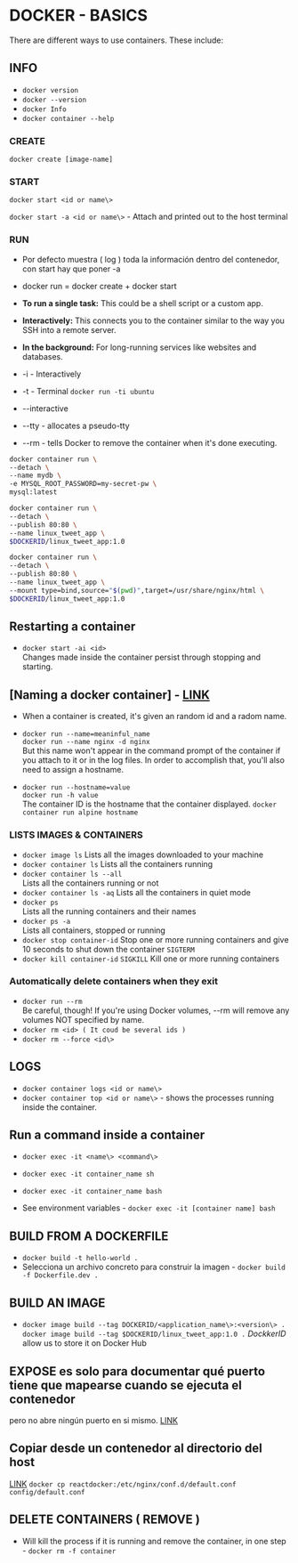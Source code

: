 # DOCKER - BASICS

There are different ways to use containers. These include:

## INFO

* `docker version`
* `docker --version`
* `docker Info`
* `docker container --help`

### CREATE

`docker create [image-name]`

### START

`docker start <id or name\>`

`docker start -a <id or name\>` - Attach and printed out to the host terminal

### RUN

* Por defecto muestra ( log ) toda la información dentro del contenedor, con start hay que poner -a

* docker run = docker create + docker start

* **To run a single task:** This could be a shell script or a custom app.  
* **Interactively:** This connects you to the container similar to the way you SSH into a remote server.
* **In the background:** For long-running services like websites and databases.
* -i - Interactively
* -t - Terminal
  `docker run -ti ubuntu`
* --interactive
* --tty - allocates a pseudo-tty
* --rm - tells Docker to remove the container when it's done executing.

```bash
docker container run \
--detach \
--name mydb \
-e MYSQL_ROOT_PASSWORD=my-secret-pw \
mysql:latest
```

```bash
docker container run \
--detach \
--publish 80:80 \
--name linux_tweet_app \
$DOCKERID/linux_tweet_app:1.0
````

```bash
docker container run \
--detach \
--publish 80:80 \
--name linux_tweet_app \
--mount type=bind,source="$(pwd)",target=/usr/share/nginx/html \
$DOCKERID/linux_tweet_app:1.0
```

## Restarting a container

* `docker start -ai <id>`  
  Changes made inside the container persist through stopping and starting.

## [Naming a docker container] - [LINK](https://www.digitalocean.com/community/tutorials/naming-docker-containers-3-tips-for-beginners)

* When a container is created, it's given an random id and a radom name.

* `docker run --name=meaninful_name`  
  `docker run --name nginx -d nginx`  
  But this name won't appear in the command prompt of the container if you attach to it or in the log files. In order to accomplish that, you'll also need to assign a hostname.

* `docker run --hostname=value`  
  `docker run -h value`  
The container ID is the hostname that the container displayed.
`docker container run alpine hostname`

### LISTS IMAGES & CONTAINERS

* `docker image ls`
  Lists all the images downloaded to your machine
* `docker container ls`
  Lists all the containers running
* `docker container ls --all`  
  Lists all the containers running or not
* `docker container ls -aq`
  Lists all the containers in quiet mode
* `docker ps`  
  Lists all the running containers and their names
* `docker ps -a`  
  Lists all containers, stopped or running
* `docker stop container-id`
  Stop one or more running containers and give 10 seconds to shut down the container
  `SIGTERM`
* `docker kill container-id`
`SIGKILL`
  Kill one or more running containers

### Automatically delete containers when they exit

* `docker run --rm`  
   Be careful, though! If you're using Docker volumes, --rm will remove any volumes NOT specified by name.
* `docker rm <id> ( It coud be several ids )`
* `docker rm --force <id\>`

## LOGS

* `docker container logs <id or name\>`
* `docker container top <id or name\>` - shows the processes running inside the container.

## Run a command inside a container

* `docker exec -it <name\> <command\>`

* `docker exec -it container_name sh`
* `docker exec -it container_name bash`

* See environment variables - `docker exec -it [container name] bash`

## BUILD FROM A DOCKERFILE

* `docker build -t hello-world .`
* Selecciona un archivo concreto para construir la imagen - `docker build -f Dockerfile.dev .`

## BUILD AN IMAGE

* `docker image build --tag DOCKERID/<application_name\>:<version\> .`  
  `docker image build --tag $DOCKERID/linux_tweet_app:1.0 .`
  *DockkerID* allow us to store it on Docker Hub

## EXPOSE es solo para documentar qué puerto tiene que mapearse cuando se ejecuta el contenedor
pero no abre ningún puerto en si mismo.
[LINK](https://stackoverflow.com/questions/22111060/what-is-the-difference-between-expose-and-publish-in-docker)

## Copiar desde un contenedor al directorio del host
[LINK](https://medium.com/@mannycodes/deploying-reactjs-with-docker-ac16728c0896)
`docker cp reactdocker:/etc/nginx/conf.d/default.conf config/default.conf`

## DELETE CONTAINERS ( REMOVE )

* Will kill the process if it is running and remove the container, in one step - `docker rm -f container`